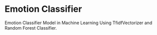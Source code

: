 # Emotion Classifier
Emotion Classifier Model in Machine Learning Using TfidfVectorizer and Random Forest Classifier. 
